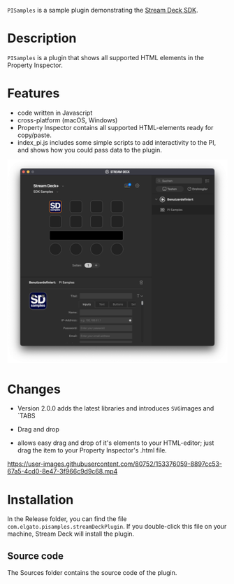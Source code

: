 
`PISamples` is a sample plugin demonstrating the [Stream Deck SDK](https://developer.elgato.com/documentation/stream-deck/).


# Description

`PISamples` is a plugin that shows all supported HTML elements in the Property Inspector.


# Features

- code written in Javascript
- cross-platform (macOS, Windows)
- Property Inspector contains all supported HTML-elements ready for copy/paste.
- index_pi.js includes some simple scripts to add interactivity to the PI, and shows how you could pass data to the plugin.

![](screenshot.png)

# Changes
- Version 2.0.0 adds the latest libraries and introduces `SVG`images and `TABS

* Drag and drop
- allows easy drag and drop of it's elements to your HTML-editor; just drag the item to your Property Inspector's .html file.
  
https://user-images.githubusercontent.com/80752/153376059-8897cc53-67a5-4cd0-8e47-3f966c9d9c68.mp4

# Installation

In the Release folder, you can find the file `com.elgato.pisamples.streamDeckPlugin`. If you double-click this file on your machine, Stream Deck will install the plugin.


##  Source code

The Sources folder contains the source code of the plugin.

